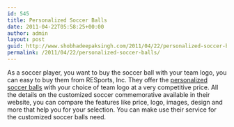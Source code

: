```yaml
---
id: 545
title: Personalized Soccer Balls
date: 2011-04-22T05:58:25+00:00
author: admin
layout: post
guid: http://www.shobhadeepaksingh.com/2011/04/22/personalized-soccer-balls/
permalink: /2011/04/22/personalized-soccer-balls/
---
```

As a soccer player, you want to buy the soccer ball with your team logo, you can easy to buy them from RESports, Inc. They offer the [personalized soccer balls](http://www.resportsinc.com/customized_soccer_gifts.asp) with your choice of team logo at a very competitive price. All the details on the customized soccer commemorative available in their website, you can compare the features like price, logo, images, design and more that help you for your selection. You can make use their service for the customized soccer balls need.